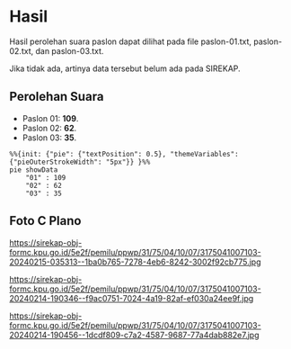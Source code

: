 # Hasil

Hasil perolehan suara paslon dapat dilihat pada file paslon-01.txt, paslon-02.txt, dan paslon-03.txt.

Jika tidak ada, artinya data tersebut belum ada pada SIREKAP.

## Perolehan Suara

 * Paslon 01: **109**.
 * Paslon 02: **62**.
 * Paslon 03: **35**.

```mermaid
%%{init: {"pie": {"textPosition": 0.5}, "themeVariables": {"pieOuterStrokeWidth": "5px"}} }%%
pie showData
    "01" : 109
    "02" : 62
    "03" : 35
```
## Foto C Plano

https://sirekap-obj-formc.kpu.go.id/5e2f/pemilu/ppwp/31/75/04/10/07/3175041007103-20240215-035313--1ba0b765-7278-4eb6-8242-3002f92cb775.jpg

https://sirekap-obj-formc.kpu.go.id/5e2f/pemilu/ppwp/31/75/04/10/07/3175041007103-20240214-190346--f9ac0751-7024-4a19-82af-ef030a24ee9f.jpg

https://sirekap-obj-formc.kpu.go.id/5e2f/pemilu/ppwp/31/75/04/10/07/3175041007103-20240214-190456--1dcdf809-c7a2-4587-9687-77a4dab882e7.jpg
